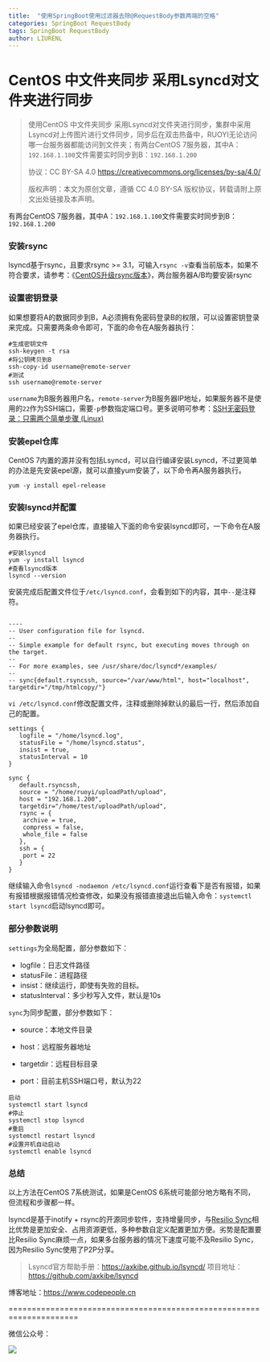 ```yaml
---
title:  "使用SpringBoot使用过滤器去除@RequestBody参数两端的空格"
categories: SpringBoot RequestBody
tags: SpringBoot RequestBody
author: LIURENL
---
```


# CentOS 中文件夹同步 采用Lsyncd对文件夹进行同步

> 使用CentOS 中文件夹同步 采用Lsyncd对文件夹进行同步，集群中采用Lsyncd对上传图片进行文件同步，同步后在双击热备中，RUOYI无论访问哪一台服务器都能访问到文件夹；有两台CentOS 7服务器，其中A：`192.168.1.100`文件需要实时同步到B：`192.168.1.200`
>
> 协议：CC BY-SA 4.0 https://creativecommons.org/licenses/by-sa/4.0/  
>
> 版权声明：本文为原创文章，遵循 CC 4.0 BY-SA 版权协议，转载请附上原文出处链接及本声明。



有两台CentOS 7服务器，其中A：`192.168.1.100`文件需要实时同步到B：`192.168.1.200`

### 安装rsync

lsyncd基于rsync，且要求rsync >= 3.1，可输入`rsync -v`查看当前版本，如果不符合要求，请参考：《[CentOS升级rsync版本](https://faq.xiaoz.me/archives/182.html)》，两台服务器A/B均要安装rsync

### 设置密钥登录

如果想要将A的数据同步到B，A必须拥有免密码登录B的权限，可以设置密钥登录来完成。只需要两条命令即可，下面的命令在A服务器执行：

```
#生成密钥文件
ssh-keygen -t rsa
#将公钥拷贝到B
ssh-copy-id username@remote-server
#测试
ssh username@remote-server
```

`username`为B服务器用户名，`remote-server`为B服务器IP地址，如果服务器不是使用的`22`作为SSH端口，需要`-p`参数指定端口号。更多说明可参考：[SSH无密码登录：只需两个简单步骤 (Linux)](https://www.linuxdashen.com/ssh-key：两个简单步骤实现ssh无密码登录)

### 安装epel仓库

CentOS 7内置的源并没有包括Lsyncd，可以自行编译安装Lsyncd，不过更简单的办法是先安装epel源，就可以直接yum安装了，以下命令再A服务器执行。

```
yum -y install epel-release
```

### 安装lsyncd并配置

如果已经安装了epel仓库，直接输入下面的命令安装lsyncd即可，一下命令在A服务器执行。

```
#安装lsyncd
yum -y install lsyncd
#查看lsyncd版本
lsyncd --version
```

安装完成后配置文件位于`/etc/lsyncd.conf`，会看到如下的内容，其中`--`是注释符。

```shell

----
-- User configuration file for lsyncd.
--
-- Simple example for default rsync, but executing moves through on the target.
--
-- For more examples, see /usr/share/doc/lsyncd*/examples/
--
-- sync{default.rsyncssh, source="/var/www/html", host="localhost", targetdir="/tmp/htmlcopy/"}
```

`vi /etc/lsyncd.conf`修改配置文件，注释或删除掉默认的最后一行，然后添加自己的配置。

```shell
settings {
   logfile = "/home/lsyncd.log",
   statusFile = "/home/lsyncd.status",
   insist = true,
   statusInterval = 10
}

sync {
   default.rsyncssh,
   source = "/home/ruoyi/uploadPath/upload",
   host = "192.168.1.200",
   targetdir="/home/test/uploadPath/upload",
   rsync = {
    archive = true,
    compress = false,
    whole_file = false
   },
   ssh = {
    port = 22
   }
}
```

继续输入命令`lsyncd -nodaemon /etc/lsyncd.conf`运行查看下是否有报错，如果有报错根据报错情况检查修改，如果没有报错直接退出后输入命令：`systemctl start lsyncd`启动lsyncd即可。



### 部分参数说明

`settings`为全局配置，部分参数如下：

- logfile：日志文件路径
- statusFile：进程路径
- insist：继续运行，即使有失败的目标。
- statusInterval：多少秒写入文件，默认是10s

`sync`为同步配置，部分参数如下：

- source：本地文件目录

- host：远程服务器地址

- targetdir：远程目标目录

- port：目前主机SSH端口号，默认为22

  

```
启动
systemctl start lsyncd
#停止
systemctl stop lsyncd
#重启
systemctl restart lsyncd
#设置开机自动启动
systemctl enable lsyncd
```

### 总结

以上方法在CentOS 7系统测试，如果是CentOS 6系统可能部分地方略有不同，但流程和步骤都一样。

lsyncd是基于inotify + rsync的开源同步软件，支持增量同步，与[Resilio Sync](https://www.xiaoz.me/archives/8219)相比优势是更加安全、占用资源更低，多种参数自定义配置更加方便。劣势是配置要比Resilio Sync麻烦一点，如果多台服务器的情况下速度可能不及Resilio Sync，因为Resilio Sync使用了P2P分享。

> Lsyncd官方帮助手册：https://axkibe.github.io/lsyncd/
> 项目地址：https://github.com/axkibe/lsyncd



博客地址：<https://www.codepeople.cn>

=====================================================================

微信公众号：

![](https://www.codepeople.cn/imges/weixin_icon/weixin.jpg)